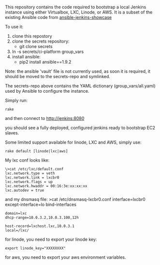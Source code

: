 This repository contains the code required to bootstrap a local Jenkins instance using either Virtualbox, LXC, Linode, or AWS.
It is a subset of the existing Ansible code from [ansible-jenkins-showcase](https://github.com/Azulinho/ansible-jenkins-showcase)

To use it:

1. clone this repostory
2. clone the secrets repository:
    - git clone <secrets-repo> secrets
3. ln -s secrets/ci-platform group_vars
4. install ansible:
    - pip2 install ansible==1.9.2

Note: the ansible 'vault' file is not currently used, as soon it is required, it should be moved to the secrets-repo and symlinked.

The secrets-repo above contains the YAML dictionary (group_vars/all.yaml) used by Ansible to configure the instance.

Simply run:

    rake

and then connect to [http://jenkins:8080](http://jenkins:8080)

you should see a fully deployed, configured jenkins ready to bootstrap EC2 slaves.


Some limited support available for linode, LXC and AWS, simply use:

    rake default [linode|lxc|aws]

My lxc conf looks like:

    \>cat /etc/lxc/default.conf
    lxc.network.type = veth
    lxc.network.link = lxcbr0
    lxc.network.flags = up
    lxc.network.hwaddr = 00:16:3e:xx:xx:xx
    lxc.autodev = true

and my dnsmasq file:
    \>cat /etc/dnsmasq-lxcbr0.conf
    interface=lxcbr0
    except-interface=lo
    bind-interfaces

    domain=lxc
    dhcp-range=10.0.3.2,10.0.3.100,12h

    host-record=lxchost.lxc,10.0.3.1
    local=/lxc/

for linode, you need to export your linode key:

    export linode_key="XXXXXXXX"

for aws, you need to export your aws environment variables.

